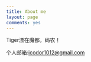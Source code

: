 ```yaml
---
title: About me
layout: page
comments: yes
---
```

  Tiger漂在魔都，码农！            

个人邮箱:icodor1012@gmail.com      
      
